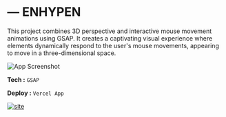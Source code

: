 
# ― ENHYPEN

This project combines 3D perspective and interactive mouse movement animations using GSAP. It creates a captivating visual experience where elements dynamically respond to the user's mouse movements, appearing to move in a three-dimensional space.

![App Screenshot](https://h.top4top.io/p_2993urmjy1.png)

**Tech :** `GSAP`

**Deploy :** `Vercel App`


[![site](https://img.shields.io/badge/view_site-000?style=for-the-badge&logo=codemagic&logoColor=ff0000)](https://enh.vercel.app/)
